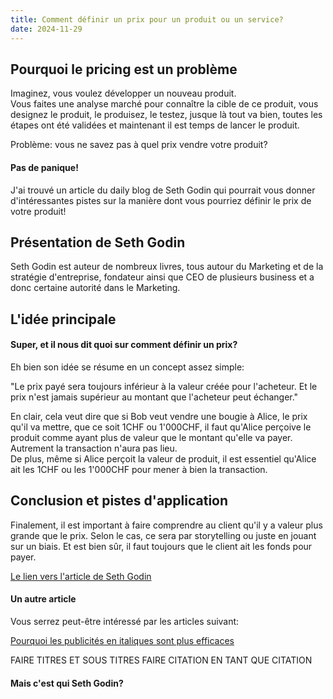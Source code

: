 ```yaml
---
title: Comment définir un prix pour un produit ou un service?
date: 2024-11-29
---
```


## Pourquoi le pricing est un problème
Imaginez, vous voulez développer un nouveau produit. 
<br> Vous faites une analyse marché pour connaître la cible de ce produit, vous designez le produit, le produisez, le testez, jusque là tout va bien, toutes les étapes ont été validées et maintenant il est temps de lancer le produit.
<p> Problème: vous ne savez pas à quel prix vendre votre produit?</p> 

#### Pas de panique!
J'ai trouvé un article du daily blog de Seth Godin qui pourrait vous donner d'intéressantes pistes sur la manière dont vous pourriez définir le prix de votre produit!

## Présentation de Seth Godin
Seth Godin est auteur de nombreux livres, tous autour du Marketing et de la stratégie d'entreprise, fondateur ainsi que CEO de plusieurs business et a donc certaine autorité dans le Marketing.

## L'idée principale

#### Super, et il nous dit quoi sur comment définir un prix?
Eh bien son idée se résume en un concept assez simple:
<p>"Le prix payé sera toujours inférieur à la valeur créée pour l'acheteur. Et le prix n'est jamais supérieur au montant que l'acheteur peut échanger."</p>
<p>En clair, cela veut dire que si Bob veut vendre une bougie à Alice, le prix qu'il va mettre, que ce soit 1CHF ou 1'000CHF, il faut qu'Alice perçoive le produit comme ayant plus de valeur que le montant qu'elle va payer. Autrement la transaction n'aura pas lieu.
<br>De plus, même si Alice perçoit la valeur de produit, il est essentiel qu'Alice ait les 1CHF ou les 1'000CHF pour mener à bien la transaction.</p>

## Conclusion et pistes d'application
Finalement, il est important à faire comprendre au client qu'il y a valeur plus grande que le prix. Selon le cas, ce sera par storytelling ou juste en jouant sur un biais. Et est bien sûr, il faut toujours que le client ait les fonds pour payer.

<a href="https://seths.blog/2024/11/understanding-pricing/">Le lien vers l'article de Seth Godin</a>

#### Un autre article

Vous serrez peut-être intéressé par les articles suivant:

[Pourquoi les publicités en italiques sont plus efficaces](/articles/structure)


FAIRE TITRES ET SOUS TITRES
FAIRE CITATION EN TANT QUE CITATION

#### Mais c'est qui Seth Godin?